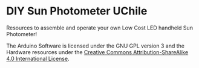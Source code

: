 # DIY Sun Photometer UChile

Resources to assemble and operate your own Low Cost LED handheld Sun Photometer!

The Arduino Software is licensed under the GNU GPL version 3 and the Hardware resources under the <a rel="license" href="http://creativecommons.org/licenses/by-sa/4.0/">Creative Commons Attribution-ShareAlike 4.0 International License</a>.
